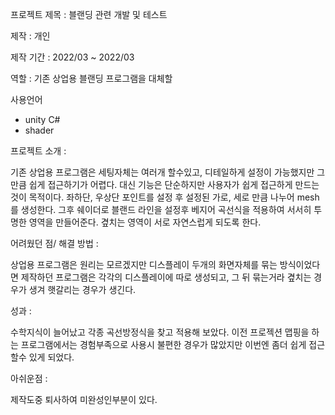 프로젝트 제목 : 블랜딩 관련 개발 및 테스트 

제작 : 개인 

제작 기간 : 2022/03 ~ 2022/03 

역할 : 기존 상업용 블랜딩 프로그램을 대체할 

사용언어
- unity C#
- shader

프로젝트 소개 : 

기존 상업용 프로그램은 세팅자체는 여러개 할수있고,
디테일하게 설정이 가능했지만 그만큼 쉽게 접근하기가 어렵다.
대신 기능은 단순하지만 사용자가 쉽게 접근하게 만드는것이 목적이다.
좌하단, 우상단 포인트를 설정 후 설정된 가로, 세로 만큼 나누어 mesh를 생성한다.
그후 쉐이더로 블랜드 라인을 설정후 베지어 곡선식을 적용하여 서서히 투명한 영역을 만들어준다.
곂치는 영역이 서로 자연스럽게 되도록 한다.

어려웠던 점/ 해결 방법 : 

상업용 프로그램은 원리는 모르겠지만 디스플레이 두개의 화면자체를 묶는 방식이었다면
제작하던 프로그램은 각각의 디스플레이에 따로 생성되고, 그 뒤 묶는거라 
곂치는 경우가 생겨 햇갈리는 경우가 생긴다.

성과 : 

수학지식이 늘어났고 각종 곡선방정식을 찾고 적용해 보았다. 이전 프로젝션 맵핑을 하는 프로그램에서는
경험부족으로 사용시 불편한 경우가 많았지만 이번엔 좀더 쉽게 접근할수 있게 되었다.

아쉬운점 : 

제작도중 퇴사하여 미완성인부분이 있다.
